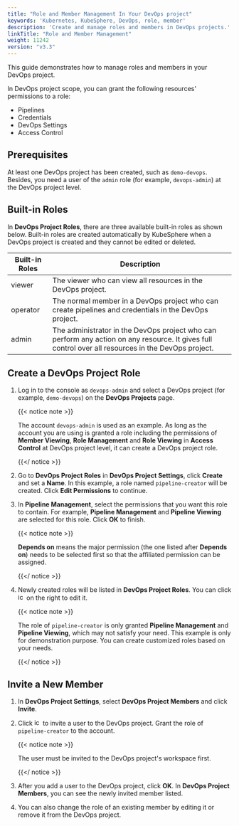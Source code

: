 ```yaml
---
title: "Role and Member Management In Your DevOps project"
keywords: 'Kubernetes, KubeSphere, DevOps, role, member'
description: 'Create and manage roles and members in DevOps projects.'
linkTitle: "Role and Member Management"
weight: 11242
version: "v3.3"
---
```


This guide demonstrates how to manage roles and members in your DevOps project.

In DevOps project scope, you can grant the following resources' permissions to a role:

- Pipelines
- Credentials
- DevOps Settings
- Access Control

## Prerequisites

At least one DevOps project has been created, such as `demo-devops`. Besides, you need a user of the `admin` role (for example, `devops-admin`) at the DevOps project level. 

## Built-in Roles

In **DevOps Project Roles**, there are three available built-in roles as shown below. Built-in roles are created automatically by KubeSphere when a DevOps project is created and they cannot be edited or deleted.

| Built-in Roles     | Description                                                  |
| ------------------ | ------------------------------------------------------------ |
| viewer | The viewer who can view all resources in the DevOps project. |
| operator   | The normal member in a DevOps project who can create pipelines and credentials in the DevOps project. |
| admin     | The administrator in the DevOps project who can perform any action on any resource. It gives full control over all resources in the DevOps project. |

## Create a DevOps Project Role

1. Log in to the console as `devops-admin` and select a DevOps project (for example, `demo-devops`) on the **DevOps Projects** page.

   {{< notice note >}}

   The account `devops-admin` is used as an example. As long as the account you are using is granted a role including the permissions of **Member Viewing**, **Role Management** and **Role Viewing** in **Access Control** at DevOps project level, it can create a DevOps project role.

   {{</ notice >}} 

2. Go to **DevOps Project Roles** in **DevOps Project Settings**, click **Create** and set a **Name**. In this example, a role named `pipeline-creator` will be created. Click **Edit Permissions** to continue.

3. In **Pipeline Management**, select the permissions that you want this role to contain. For example, **Pipeline Management** and **Pipeline Viewing** are selected for this role. Click **OK** to finish.

   {{< notice note >}} 

   **Depends on** means the major permission (the one listed after **Depends on**) needs to be selected first so that the affiliated permission can be assigned.

   {{</ notice >}} 

4. Newly created roles will be listed in **DevOps Project Roles**. You can click <img src="/images/docs/v3.x/common-icons/three-dots.png" height="15px" alt="icon"> on the right to edit it.

   {{< notice note >}} 

   The role of `pipeline-creator` is only granted **Pipeline Management** and **Pipeline Viewing**, which may not satisfy your need. This example is only for demonstration purpose. You can create customized roles based on your needs.

   {{</ notice >}} 

## Invite a New Member

1. In **DevOps Project Settings**, select **DevOps Project Members** and click **Invite**.

2. Click <img src="/images/docs/v3.x/common-icons/invite-member-button.png" height="15px" alt="icon"> to invite a user to the DevOps project. Grant the role of `pipeline-creator` to the account. 

   {{< notice note >}} 

   The user must be invited to the DevOps project's workspace first.

   {{</ notice >}} 

3. After you add a user to the DevOps project, click **OK**. In **DevOps Project Members**, you can see the newly invited member listed.

4. You can also change the role of an existing member by editing it or remove it from the DevOps project.


